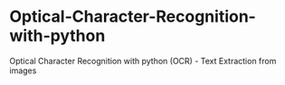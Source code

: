 # Optical-Character-Recognition-with-python
Optical Character Recognition with python (OCR) - Text Extraction from images
